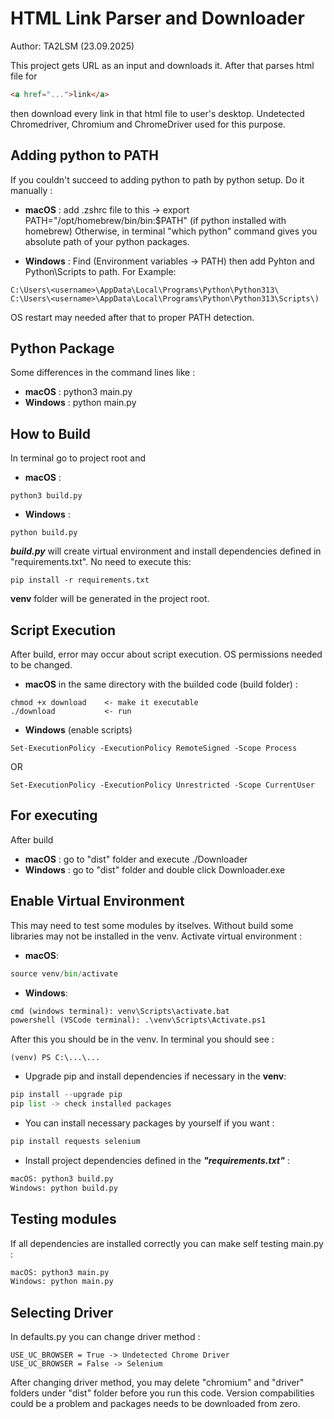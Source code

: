 # HTML Link Parser and Downloader
Author: TA2LSM (23.09.2025)

This project gets URL as an input and downloads it. After that parses html file for

```html
<a href="...">link</a>
```

then download every link in that html file to user's desktop. Undetected Chromedriver, Chromium and ChromeDriver used for this purpose.

## Adding python to PATH
If you couldn't succeed to adding python to path by python setup. Do it manually :

+ **macOS** : add .zshrc file to this -> export PATH="/opt/homebrew/bin/bin:$PATH" (if python installed with homebrew)
Otherwise, in terminal "which python" command gives you absolute path of your python packages.

+ **Windows** : Find (Environment variables -> PATH) then add Pyhton and Python\Scripts to path. For Example: 

```
C:\Users\<username>\AppData\Local\Programs\Python\Python313\
C:\Users\<username>\AppData\Local\Programs\Python\Python313\Scripts\)
```

OS restart may needed after that to proper PATH detection.

## Python Package
Some differences in the command lines like :

+ **macOS** : python3 main.py
+ **Windows** : python main.py

## How to Build
In terminal go to project root and

+ **macOS** :
```
python3 build.py
```

+ **Windows** :
```
python build.py
```

***build.py*** will create virtual environment and install dependencies defined in "requirements.txt". No need to execute this:

```
pip install -r requirements.txt
```

**venv** folder will be generated in the project root.

## Script Execution
After build, error may occur about script execution. OS permissions needed to be changed.

+ **macOS** in the same directory with the builded code (build folder) :
```
chmod +x download    <- make it executable
./download           <- run
```

+ **Windows** (enable scripts)
```
Set-ExecutionPolicy -ExecutionPolicy RemoteSigned -Scope Process
```
OR 
```
Set-ExecutionPolicy -ExecutionPolicy Unrestricted -Scope CurrentUser
```

## For executing
After build
+ **macOS** : go to "dist" folder and execute ./Downloader 
+ **Windows** : go to "dist" folder and double click Downloader.exe

## Enable Virtual Environment
This may need to test some modules by itselves. Without build some libraries may not be installed in the venv. Activate virtual environment :

+ **macOS**:
```python
source venv/bin/activate
```

+ **Windows**:
```python
cmd (windows terminal): venv\Scripts\activate.bat
powershell (VSCode terminal): .\venv\Scripts\Activate.ps1
```

After this you should be in the venv. In terminal you should see :
```
(venv) PS C:\...\...
```

* Upgrade pip and install dependencies if necessary in the **venv**:
```python
pip install --upgrade pip
pip list -> check installed packages
```

* You can install necessary packages by yourself if you want :
```python
pip install requests selenium 
```

* Install project dependencies defined in the ***"requirements.txt"*** :
```python
macOS: python3 build.py
Windows: python build.py
```
## Testing modules
If all dependencies are installed correctly you can make self testing main.py :
```python
macOS: python3 main.py
Windows: python main.py
```

## Selecting Driver 
In defaults.py you can change driver method :
```
USE_UC_BROWSER = True -> Undetected Chrome Driver
USE_UC_BROWSER = False -> Selenium
```
After changing driver method, you may delete "chromium" and "driver" folders under "dist" folder before you run this code. Version compabilities could be a problem and packages needs to be downloaded from zero.